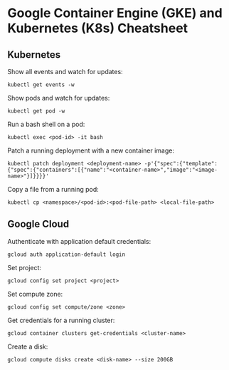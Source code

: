 # Google Container Engine (GKE) and Kubernetes (K8s) Cheatsheet

## Kubernetes

Show all events and watch for updates:

    kubectl get events -w

Show pods and watch for updates:

    kubectl get pod -w

Run a bash shell on a pod:

    kubectl exec <pod-id> -it bash

Patch a running deployment with a new container image:

    kubectl patch deployment <deployment-name> -p'{"spec":{"template":{"spec":{"containers":[{"name":"<container-name>","image":"<image-name>"}]}}}}'

Copy a file from a running pod:

    kubectl cp <namespace>/<pod-id>:<pod-file-path> <local-file-path>

## Google Cloud

Authenticate with application default credentials:

    gcloud auth application-default login

Set project:

    gcloud config set project <project>

Set compute zone:

    gcloud config set compute/zone <zone>

Get credentials for a running cluster:

    gcloud container clusters get-credentials <cluster-name>

Create a disk:

    gcloud compute disks create <disk-name> --size 200GB
